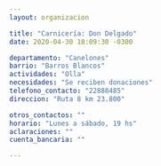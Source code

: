 ```yaml
---
layout: organizacion

title: "Carnicería: Don Delgado"
date: 2020-04-30 18:09:30 -0300

departamento: "Canelones"
barrio: "Barros Blancos"
actividades: "Olla"
necesidades: "Se reciben donaciones"
telefono_contacto: "22888485"
direccion: "Ruta 8 km 23.800"

otros_contactos: ""
horario: "Lunes a sábado, 19 hs"
aclaraciones: ""
cuenta_bancaria: ""

---
```

